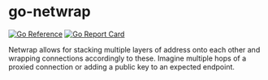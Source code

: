 # go-netwrap

[![Go Reference](https://pkg.go.dev/badge/github.com/ssbc/go-netwrap.svg)](https://pkg.go.dev/github.com/ssbc/go-netwrap)
[![Go Report Card](https://goreportcard.com/badge/github.com/ssbc/go-netwrap)](https://goreportcard.com/report/github.com/ssbc/go-netwrap)

Netwrap allows for stacking multiple layers of address onto each other and
wrapping connections accordingly to these. Imagine multiple hops of a proxied
connection or adding a public key to an expected endpoint.
